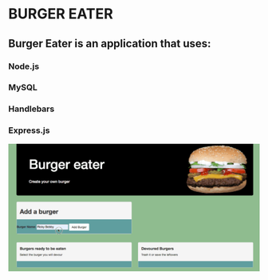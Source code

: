 # BURGER EATER
## Burger Eater is an application that uses:
### Node.js
### MySQL
### Handlebars
### Express.js
![](https://github.com/Mendezki/burger/blob/master/public/assets/img/burger.gif)

